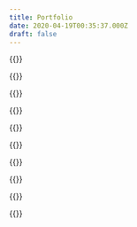 ```yaml
---
title: Portfolio
date: 2020-04-19T00:35:37.000Z
draft: false
---
```


<!-- TODO: update all portfolio images, improve documentation -->

{{<portfolioOrganizer >}}


{{<portfolioEntry project-title="CV Maker" description="CV Applcation written in React JavaScript." img-src="/uploads/portfolio/cv-screenshot.png" code-link="https://github.com/danmenjivar/cv-project" demo-link="https://danmenjivar.github.io/cv-project/" made-with="React">}}

{{<portfolioEntry project-title="JS Calculator" description="A calculator built for the web." img-src="/uploads/portfolio/js-calculator-screenshot.jpg" code-link="https://github.com/danmenjivar/js-calculator" demo-link="https://danmenjivar.github.io/js-calculator/" made-with="HTML, CSS & JavaScript">}}

{{<portfolioEntry project-title="JS Library" description="A virtual library program to store the books you've read and those you've been meaning to read." img-src="/uploads/portfolio/js-library-screenshot.png" code-link="https://github.com/danmenjivar/js-library" demo-link="https://danmenjivar.github.io/js-library/" made-with="HTML, Sass & JavaScript">}}

{{<portfolioEntry project-title="JS Tic Tac Toe" description="A fun tic tac toe game. " img-src="/uploads/portfolio/js-tictactoe.jpg" code-link="https://github.com/danmenjivar/js-tictactoe" demo-link="https://danmenjivar.github.io/js-tictactoe/" made-with="HTML, CSS & JavaScript">}}

{{<portfolioEntry project-title="Etch A Sketch" description="A recreation of a childhood toy. " img-src="/uploads/portfolio/etch-screenshot.jpg" code-link="https://github.com/danmenjivar/etch-a-sketch" demo-link="https://danmenjivar.github.io/etch-a-sketch/" made-with="HTML, CSS & JavaScript">}}

{{<portfolioEntry project-title="JS Rock Paper Scissors" description="A classic, in video game form. " img-src="/uploads/portfolio/rockpaperscissors-screenshot.jpg" code-link="https://github.com/danmenjivar/rock-paper-scissors-js" demo-link="https://danmenjivar.github.io/rock-paper-scissors-js/" made-with="HTML, CSS & JavaScript">}}

{{<portfolioEntry project-title="Memory Card Game" description="A Toy Story themed memory card game." img-src="/uploads/portfolio/memorycard-screenshot.jpg" code-link="https://github.com/danmenjivar/memory-game" demo-link="https://danmenjivar.github.io/memory-game/" made-with="React">}}

{{<portfolioEntry project-title="JS Weather" description="A simple 1-page web app with OpenWeatherAPI & Giphy API." img-src="/uploads/portfolio/weather-screenshot.jpg" code-link="https://github.com/danmenjivar/js-weather" demo-link="https://danmenjivar.github.io/js-weather/" made-with="HTML, CSS & JavaScript">}}

{{<portfolioOrganizer />}}
